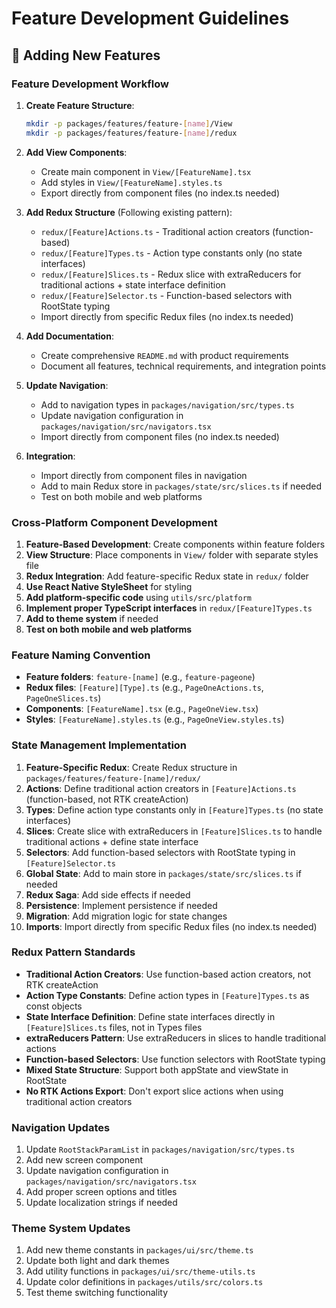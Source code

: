 # Feature Development Guidelines

## 🔧 Adding New Features

### **Feature Development Workflow**

1. **Create Feature Structure**:
   ```bash
   mkdir -p packages/features/feature-[name]/View
   mkdir -p packages/features/feature-[name]/redux
   ```

2. **Add View Components**:
   - Create main component in `View/[FeatureName].tsx`
   - Add styles in `View/[FeatureName].styles.ts`
   - Export directly from component files (no index.ts needed)

3. **Add Redux Structure** (Following existing pattern):
   - `redux/[Feature]Actions.ts` - Traditional action creators (function-based)
   - `redux/[Feature]Types.ts` - Action type constants only (no state interfaces)
   - `redux/[Feature]Slices.ts` - Redux slice with extraReducers for traditional actions + state interface definition
   - `redux/[Feature]Selector.ts` - Function-based selectors with RootState typing
   - Import directly from specific Redux files (no index.ts needed)

4. **Add Documentation**:
   - Create comprehensive `README.md` with product requirements
   - Document all features, technical requirements, and integration points

5. **Update Navigation**:
   - Add to navigation types in `packages/navigation/src/types.ts`
   - Update navigation configuration in `packages/navigation/src/navigators.tsx`
   - Import directly from component files (no index.ts needed)

6. **Integration**:
   - Import directly from component files in navigation
   - Add to main Redux store in `packages/state/src/slices.ts` if needed
   - Test on both mobile and web platforms

### Cross-Platform Component Development

1. **Feature-Based Development**: Create components within feature folders
2. **View Structure**: Place components in `View/` folder with separate styles file
3. **Redux Integration**: Add feature-specific Redux state in `redux/` folder
4. **Use React Native StyleSheet** for styling
5. **Add platform-specific code** using `utils/src/platform`
6. **Implement proper TypeScript interfaces** in `redux/[Feature]Types.ts`
7. **Add to theme system** if needed
8. **Test on both mobile and web platforms**

### Feature Naming Convention
- **Feature folders**: `feature-[name]` (e.g., `feature-pageone`)
- **Redux files**: `[Feature][Type].ts` (e.g., `PageOneActions.ts`, `PageOneSlices.ts`)
- **Components**: `[FeatureName].tsx` (e.g., `PageOneView.tsx`)
- **Styles**: `[FeatureName].styles.ts` (e.g., `PageOneView.styles.ts`)

### State Management Implementation

1. **Feature-Specific Redux**: Create Redux structure in `packages/features/feature-[name]/redux/`
2. **Actions**: Define traditional action creators in `[Feature]Actions.ts` (function-based, not RTK createAction)
3. **Types**: Define action type constants only in `[Feature]Types.ts` (no state interfaces)
4. **Slices**: Create slice with extraReducers in `[Feature]Slices.ts` to handle traditional actions + define state interface
5. **Selectors**: Add function-based selectors with RootState typing in `[Feature]Selector.ts`
6. **Global State**: Add to main store in `packages/state/src/slices.ts` if needed
7. **Redux Saga**: Add side effects if needed
8. **Persistence**: Implement persistence if needed
9. **Migration**: Add migration logic for state changes
10. **Imports**: Import directly from specific Redux files (no index.ts needed)

### Redux Pattern Standards

- **Traditional Action Creators**: Use function-based action creators, not RTK createAction
- **Action Type Constants**: Define action types in `[Feature]Types.ts` as const objects
- **State Interface Definition**: Define state interfaces directly in `[Feature]Slices.ts` files, not in Types files
- **extraReducers Pattern**: Use extraReducers in slices to handle traditional actions
- **Function-based Selectors**: Use function selectors with RootState typing
- **Mixed State Structure**: Support both appState and viewState in RootState
- **No RTK Actions Export**: Don't export slice actions when using traditional action creators

### Navigation Updates

1. Update `RootStackParamList` in `packages/navigation/src/types.ts`
2. Add new screen component
3. Update navigation configuration in `packages/navigation/src/navigators.tsx`
4. Add proper screen options and titles
5. Update localization strings if needed

### Theme System Updates

1. Add new theme constants in `packages/ui/src/theme.ts`
2. Update both light and dark themes
3. Add utility functions in `packages/ui/src/theme-utils.ts`
4. Update color definitions in `packages/utils/src/colors.ts`
5. Test theme switching functionality
